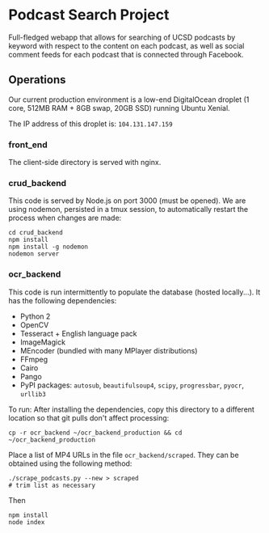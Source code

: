 # Podcast Search Project
Full-fledged webapp that allows for searching of UCSD podcasts by keyword with respect to the content on each podcast, as well as social comment feeds for each podcast that is connected through Facebook.

## Operations
Our current production environment is a low-end DigitalOcean droplet (1 core, 512MB RAM + 8GB swap, 20GB SSD) running Ubuntu Xenial.

The IP address of this droplet is: `104.131.147.159`

### front_end
The client-side directory is served with nginx.

### crud_backend
This code is served by Node.js on port 3000 (must be opened). We are using nodemon, persisted in a tmux session, to automatically restart the process when changes are made:

    cd crud_backend
    npm install
    npm install -g nodemon
    nodemon server

### ocr_backend
This code is run intermittently to populate the database (hosted locally...). It has the 
following dependencies:
- Python 2
- OpenCV
- Tesseract + English language pack
- ImageMagick
- MEncoder (bundled with many MPlayer distributions)
- FFmpeg
- Cairo
- Pango
- PyPI packages: `autosub`, `beautifulsoup4`, `scipy`, `progressbar`, `pyocr`, `urllib3`

To run: After installing the dependencies, copy this directory to a different location so that git pulls don't affect processing:

    cp -r ocr_backend ~/ocr_backend_production && cd ~/ocr_backend_production

Place a list of MP4 URLs in the file `ocr_backend/scraped`. They can be obtained using the following method:

    ./scrape_podcasts.py --new > scraped
    # trim list as necessary

 Then

    npm install
    node index
